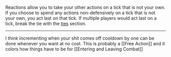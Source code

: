 Reactions allow you to take your other actions on a tick that is not your own. If you choose to spend any actions non-defensively on a tick that is not your own, you act last on that tick. If multiple players would act last on a tick, break the tie with the [ties](#ties) section.

---

I think incrementing when your shit comes off cooldown by one can be done whenever you want at no cost. This is probably a [[Free Action]] and it colors how things have to be for [[Entering and Leaving Combat]]